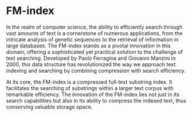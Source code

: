 # FM-index

In the realm of computer science, the ability to efficiently search through vast amounts of text is a cornerstone of numerous applications, from the intricate analysis of genetic sequences to the retrieval of information in large databases.
The FM-index stands as a pivotal innovation in this domain, offering a sophisticated yet practical solution to the challenge of text searching.
Developed by Paolo Ferragina and Giovanni Manzini in 2000, this data structure has revolutionized the way we approach text indexing and searching by combining compression with search efficiency.

At its core, the FM-index is a compressed full-text substring index.
It facilitates the searching of substrings within a larger text corpus with remarkable efficiency.
The innovation of the FM-index lies not just in its search capabilities but also in its ability to compress the indexed text, thus conserving valuable storage space.

